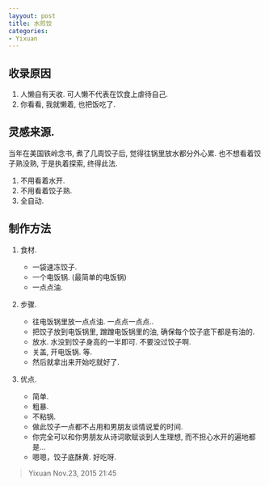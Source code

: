 ```yaml
---
layyout: post
title: 水煎饺
categories:
- Yixuan
---
```


## 收录原因
1. 人懒自有天收. 可人懒不代表在饮食上虐待自己.
2. 你看看, 我就懒着, 也把饭吃了.

## 灵感来源.
当年在美国铁岭念书, 煮了几周饺子后, 觉得往锅里放水都分外心累. 也不想看着饺子熟没熟, 于是执着探索, 终得此法.

1. 不用看着水开.
2. 不用看着饺子熟.
3. 全自动.

## 制作方法

1. 食材.

	* 一袋速冻饺子.
	* 一个电饭锅. (最简单的电饭锅)
	* 一点点油.

2. 步骤.

	* 往电饭锅里放一点点油. 一点点一点点..
	* 把饺子放到电饭锅里, 蹭蹭电饭锅里的油, 确保每个饺子底下都是有油的.
	* 放水. 水没到饺子身高的一半即可. 不要没过饺子啊.
	* 关盖, 开电饭锅. 等.
	* 然后就拿出来开始吃就好了.

3. 优点.

	* 简单.
	* 粗暴.
	* 不粘锅.
	* 做此饺子一点都不占用和男朋友谈情说爱的时间. 
	* 你完全可以和你男朋友从诗词歌赋谈到人生理想, 而不担心水开的遍地都是...
	* 嗯嗯，饺子底酥黄. 好吃呀. 
	

> Yixuan Nov.23, 2015 21:45
 
